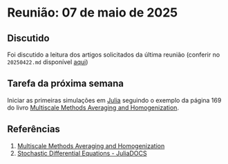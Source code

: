 # Reunião: 07 de maio de 2025

## Discutido
Foi discutido a leitura dos artigos solicitados da última reunião (conferir no `20250422.md` disponível [aqui](20250422.md))

## Tarefa da próxima semana
Iniciar as primeiras simulações em [Julia](https://julialang.org/) seguindo o exemplo da página 169 do livro [Multiscale Methods Averaging and Homogenization](https://link.springer.com/book/10.1007/978-0-387-73829-1).

## Referências
1. [Multiscale Methods Averaging and Homogenization](https://link.springer.com/book/10.1007/978-0-387-73829-1)
2. [Stochastic Differential Equations - JuliaDOCS](https://docs.sciml.ai/DiffEqDocs/stable/tutorials/sde_example/)
